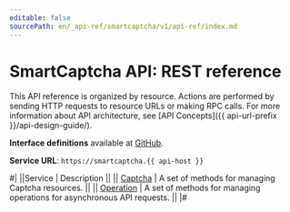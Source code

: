 ```yaml
---
editable: false
sourcePath: en/_api-ref/smartcaptcha/v1/api-ref/index.md
---
```


# SmartCaptcha API: REST reference

This API reference is organized by resource. Actions are performed by sending HTTP requests to resource URLs or making RPC calls. For more information about API architecture, see [API Concepts]({{ api-url-prefix }}/api-design-guide/).

**Interface definitions** available at [GitHub](https://github.com/yandex-cloud/cloudapi/tree/master/yandex/cloud/smartcaptcha/v1).

**Service URL**: `https://smartcaptcha.{{ api-host }}`

#|
||Service | Description ||
|| [Captcha](Captcha/index.md) | A set of methods for managing Captcha resources. ||
|| [Operation](Operation/index.md) | A set of methods for managing operations for asynchronous API requests. ||
|#